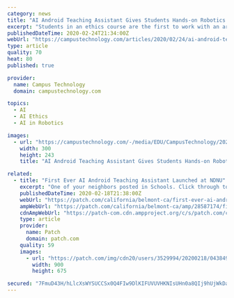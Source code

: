 ```yaml
---
category: news
title: "AI Android Teaching Assistant Gives Students Hands-on Robotics Experience"
excerpt: "Students in an ethics course are the first to work with an artificial intelligence teaching assistant in California's Notre Dame de Namur University. Professor \"Maria Bot,\" as the android is called, serves as the TA for Professor William Barry's class on the \"Ethics of Emerging Technology.\" The AI bot was introduced in the spring 2020 semester."
publishedDateTime: 2020-02-24T21:34:00Z
webUrl: "https://campustechnology.com/articles/2020/02/24/ai-android-teaching-assistant-gives-students-hands-on-robotics-experience.aspx?admgarea=news"
type: article
quality: 70
heat: 80
published: true

provider:
  name: Campus Technology
  domain: campustechnology.com

topics:
  - AI
  - AI Ethics
  - AI in Robotics

images:
  - url: "https://campustechnology.com/-/media/EDU/CampusTechnology/2020-images/20200224MariaBotfigure1.jpg"
    width: 300
    height: 243
    title: "AI Android Teaching Assistant Gives Students Hands-on Robotics Experience"

related:
  - title: "First Ever AI Android Teaching Assistant Launched at NDNU"
    excerpt: "One of your neighbors posted in Schools. Click through to read what they have to say. (The views expressed in this post are the author’s own.)"
    publishedDateTime: 2020-02-18T21:38:00Z
    webUrl: "https://patch.com/california/belmont-ca/first-ever-ai-android-teaching-assistant-launched-ndnu"
    ampWebUrl: "https://patch.com/california/belmont-ca/amp/28587174/first-ever-ai-android-teaching-assistant-launched-ndnu"
    cdnAmpWebUrl: "https://patch-com.cdn.ampproject.org/c/s/patch.com/california/belmont-ca/amp/28587174/first-ever-ai-android-teaching-assistant-launched-ndnu"
    type: article
    provider:
      name: Patch
      domain: patch.com
    quality: 59
    images:
      - url: "https://patch.com/img/cdn20/users/3529994/20200218/043849/styles/patch_image/public/mariabot___18163708666.jpg?width=984"
        width: 900
        height: 675

secured: "7FmuD43H/hLlcXsWYSUCCSx0Q4FIw9DlKIFUVUVHKNIsUHn0a8QIj9hUjWkDabhAn0z7ls8irSxgAT/dx/dhpppJIhPdqL0PA13wlKGYtr7koKqd70XaD6OMSv9YwOyvVq7Y7TJTJYao1/aFtGfQ9o16lccSpuOw2olgyBWUs+mftsSxF4ssTXmWjfDrozdSg3lT5m1j8413Hg34l5dm0yDuhrAxFKwHqec66ttylfMa/UG8zxJTBdaqWyd37KRP+LIqIQ/lk+oIgv3W8YmTZxasJS22B6wuv6cbRfP1ssM4WBgm7/422Te66Oh2R3Y8;nYGzg9dAUiKpbYHVsNBTpg=="
---
```


